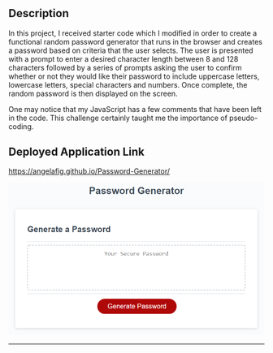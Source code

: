 # <Random-Password-Generator>

## Description
In this project, I received starter code which I  modified in order to create a functional random password generator that runs in the browser and creates a password based on criteria that the user selects.  The user is presented with a prompt to enter a desired  character length between 8 and 128 characters followed by a series of prompts asking the user to confirm whether or not they would like their password  to include uppercase letters, lowercase letters, special characters and numbers.  Once complete, the random password is then displayed on the screen. 

One may notice that my JavaScript has a few comments that have been left in the code. This challenge certainly taught me the importance of pseudo-coding.  


## Deployed Application Link

https://angelafig.github.io/Password-Generator/

![screenshot of random password generator application](img/03-javascript-homework-demo.png)



---
